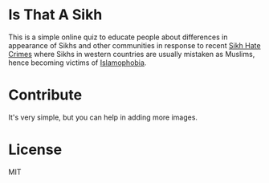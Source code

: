 # Is That A Sikh

This is a simple online quiz to educate people about differences in appearance of Sikhs and other communities in response to recent [Sikh Hate Crimes](http://www.huffingtonpost.com/news/sikh-hate-crime/) where Sikhs in western countries are usually mistaken as Muslims, hence becoming victims of [Islamophobia](https://en.wikipedia.org/wiki/Islamophobia).

# Contribute

It's very simple, but you can help in adding more images.

# License

MIT
